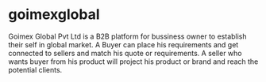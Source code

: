 # goimexglobal
Goimex Global Pvt Ltd is a B2B platform for bussiness owner to establish their self in global market.
A Buyer can place his requirements and get connected to sellers and match his quote or requirements.
A seller who wants buyer from his product will project his product or brand and reach the potential clients.
